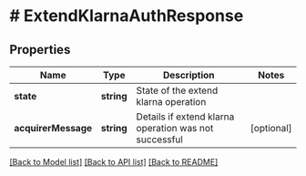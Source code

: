 # # ExtendKlarnaAuthResponse

## Properties

Name | Type | Description | Notes
------------ | ------------- | ------------- | -------------
**state** | **string** | State of the extend klarna operation |
**acquirerMessage** | **string** | Details if extend klarna operation was not successful | [optional]

[[Back to Model list]](../../README.md#models) [[Back to API list]](../../README.md#endpoints) [[Back to README]](../../README.md)
